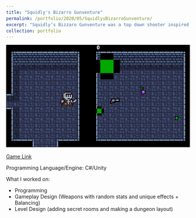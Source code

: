 ```yaml
---
title: "Squidly's Bizarro Gunventure"
permalink: /portfolio/2020/05/SquidlysBizarroGunventure/
excerpt: "Squidly’s Bizzaro Gunventure was a top down shooter inspired by a mix of enter the gungeon and the binding of isaac. Every gun picked up had random stats and unique effects.<br/><img src='/images/SquidlyGunventure.png'>"
collection: portfolio
---
```


<img src='/images/SquidlyGunventure.png'>

[Game Link](https://queenfii.itch.io/squidlys-bizzaro-gunventure)

Programming Language/Engine: C#/Unity

What I worked on:
* Programming
* Gameplay Design (Weapons with random stats and unique effects + Balancing)
* Level Design (adding secret rooms and making a dungeon layout)

